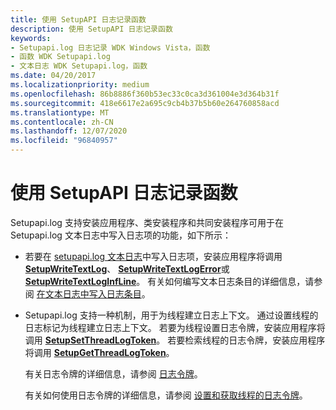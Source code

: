 ```yaml
---
title: 使用 SetupAPI 日志记录函数
description: 使用 SetupAPI 日志记录函数
keywords:
- Setupapi.log 日志记录 WDK Windows Vista，函数
- 函数 WDK Setupapi.log
- 文本日志 WDK Setupapi.log，函数
ms.date: 04/20/2017
ms.localizationpriority: medium
ms.openlocfilehash: 86b8886f360b53ec33c0ca3d361004e3d364b31f
ms.sourcegitcommit: 418e6617e2a695c9cb4b37b5b60e264760858acd
ms.translationtype: MT
ms.contentlocale: zh-CN
ms.lasthandoff: 12/07/2020
ms.locfileid: "96840957"
---
```

# <a name="using-the-setupapi-logging-functions"></a>使用 SetupAPI 日志记录函数


Setupapi.log 支持安装应用程序、类安装程序和共同安装程序可用于在 Setupapi.log 文本日志中写入日志项的功能，如下所示：

-   若要在 [setupapi.log 文本日志](setupapi-text-logs.md)中写入日志项，安装应用程序将调用 [**SetupWriteTextLog**](/windows/win32/api/setupapi/nf-setupapi-setupwritetextlog)、 [**SetupWriteTextLogError**](/windows/win32/api/setupapi/nf-setupapi-setupwritetextlogerror)或 [**SetupWriteTextLogInfLine**](/windows/win32/api/setupapi/nf-setupapi-setupwritetextloginfline)。 有关如何编写文本日志条目的详细信息，请参阅 [在文本日志中写入日志条目](writing-log-entries-in-a-text-log.md)。

-   Setupapi.log 支持一种机制，用于为线程建立日志上下文。 通过设置线程的日志标记为线程建立日志上下文。 若要为线程设置日志令牌，安装应用程序将调用 [**SetupSetThreadLogToken**](/windows/win32/api/setupapi/nf-setupapi-setupsetthreadlogtoken)。 若要检索线程的日志令牌，安装应用程序将调用 [**SetupGetThreadLogToken**](/windows/win32/api/setupapi/nf-setupapi-setupgetthreadlogtoken)。

    有关日志令牌的详细信息，请参阅 [日志令牌](log-tokens.md)。

    有关如何使用日志令牌的详细信息，请参阅 [设置和获取线程的日志令牌](setting-and-getting-a-log-token-for-a-thread.md)。

 


